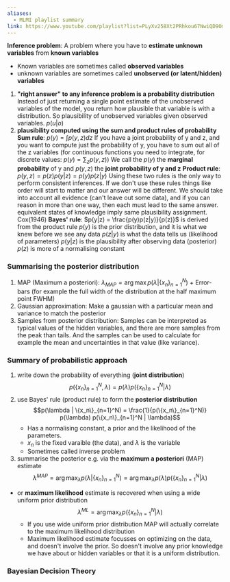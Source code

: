 ```yaml
---
aliases:
  - MLMI playlist summary
link: https://www.youtube.com/playlist?list=PLyXv258Xt2PRhkou67NwiQD9OmiNMzdfa
---
```


**Inference problem**: A problem where you have to **estimate unknown variables** from **known variables** 
- Known variables are sometimes called **observed variables**
- unknown variables are sometimes called **unobserved (or latent/hidden) variables**

1. **"right answer" to any inference problem is a probability distribution**
		Instead of just returning a single point estimate of the unobserved variables of the model, you return how plausible that variable is with a distribution. So plausibility of unobserved variables given observed variables. $p(u|o)$
2. **plausibility computed using the sum and product rules of probability**
		**Sum rule**: $p(y) = \int p(y,z) dz$
			If you have a joint probability of y and z, and you want to compute just the probability of y, you have to sum out all of the z variables (for continuous functions you need to integrate, for discrete values: $p(y) = \sum_{z} p(y,z)$)
			We call the $p(y)$ the **marginal probability** of y and $p(y,z)$ the **joint probability of y and z**
		**Product rule**: $p(y,z) = p(z)p(y|z) = p(y)p(z|y)$
		Using these two rules is the only way to perform consistent inferences. If we don't use these rules things like order will start to matter and our answer will be different. We should take into account all evidence (can't leave out some data), and if you can reason in more than one way, then each must lead to the same answer. equivalent states of knowledge imply same plausibility assignment. 
		Cox(1946)
		**Bayes' rule**: $p(y|z) = \frac{p(y)p(z|y)}{p(z)}$ is derived from the product rule 
			$p(y)$ is the prior distribution, and it is what we knew before we see any data
			$p(z|y)$ is what the data tells us (likelihood of parameters)
			$p(y|z)$ is the plausibility after observing data (posterior)
			$p(z)$ is more of a normalising constant

### Summarising the posterior distribution
1. MAP (Maximum a posteriori): $\lambda_{MAP} = \arg \max p(\lambda | \{x_n\}_{n=1}^N)$ + Error-bars (for example the full width of the distribution at the half maximum point FWHM)
2. Gaussian approximation: Make a gaussian with a particular mean and variance to match the posterior 
3. Samples from posterior distribution: Samples can be interpreted as typical values of the hidden variables, and there are more samples from the peak than tails. And the samples can be used to calculate for example the mean and uncertainties in that value (like variance). 

### Summary of probabilistic approach
1. write down the probability of everything (**joint distribution**)
$$p(\{x_n\}_{n=1}^N, \lambda) = p(\lambda) p(\{x_n\}_{n=1}^N | \lambda)$$
2. use Bayes' rule (product rule) to form the **posterior distribution**
$$p(\lambda | \{x_n\}_{n=1}^N) = \frac{1}{p(\{x_n\}_{n=1}^N)} p(\lambda) p(\{x_n\}_{n=1}^N | \lambda)$$
	- Has a normalising constant, a prior and the likelihood of the parameters. 
	- $x_n$ is the fixed varaible (the data), and $\lambda$ is the variable
	- Sometimes called inverse problem
3. summarise the posterior e.g. via the **maximum a posteriori** (MAP) estimate
$$\lambda^{MAP} = \arg \max_{\lambda} p(\lambda | \{x_n\}_{n=1}^N) = \arg \max_{\lambda} p(\lambda) p(\{x_n\}_{n=1}^N | \lambda) $$
- or **maximum likelihood** estimate is recovered when using a wide uniform prior distribution
$$\lambda^{ML} = \arg \max_{\lambda} p(\{x_n\}_{n=1}^N | \lambda)$$
	- If you use wide uniform prior distribution MAP will actually correlate to the maximum likelihood distribution
	- Maximum likelihood estimate focusses on optimizing on the data, and doesn't involve the prior. So doesn't involve any prior knowledge we have about or hidden variables or that it is a uniform distribution. 

### Bayesian Decision Theory